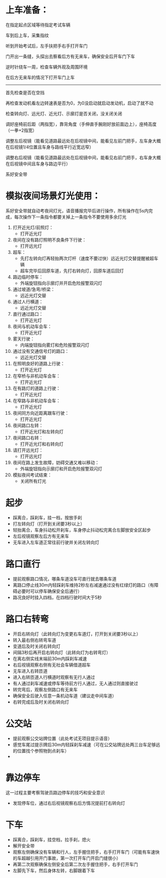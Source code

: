 # 上车准备：
在指定起点区域等待指定考试车辆

车到后上车，采集指纹

听到开始考试后，左手扶把手右手打开车门

门开出一条缝，头探出去察看后方有无来车，确保安全后开车门下车

逆时针绕车一周，检查车辆外观及周围环境

在后方无来车的情况下打开车门上车

------------------------------------------------------------------------------------------------------
首先检查是否在空挡

再检查发动机看左边转速表是否为0，为0没启动就启动发动机，启动了就不动

检查转向灯、远光灯、近光灯、示廓灯是否关闭，没关闭关闭

调好座椅前后距（两指宽），靠背角度（手伸直手腕刚好放前面边上），座椅高度（一拳+2指宽）

调整左后视镜（能看见道路最远处在后视镜中间，能看见左前门把手，左车身大概在后视镜1/4位置且车身与路线平行近宽远窄）

调整右后视镜（能看见道路最远处在后视镜中间，能看见右前门把手，右车身大概在后视镜中间且车身与路边平行）

系好安全带

# 模拟夜间场景灯光使用：
系好安全带就自动考夜间灯光，语音播报完毕后进行操作，所有操作在5s内完成，每次操作下一条指令都要关掉上一条指令不要使用多余灯光
1. 打开近光灯/前照灯：
    - 打开近光灯
2. 夜间在没有路灯照明不良条件下行驶：
    - 打开远光灯
3. 超车：
    - 先打左转向灯再轻抬两次灯杆（速度不要过快）远近光灯交替提醒被超车辆
    - 超车完毕后回原车道，先打右转向灯，回原车道后回灯
4. 路边临时停车：
    - 外端旋钮指向示廓灯并开启危险报警双闪灯
5. 通过坡道/急弯/桥梁：
    - 远近光灯交替
6. 通过人行横道：
    - 远近光灯交替
7. 直行通过路口：
    - 打开近光灯
8. 夜间与机动车会车：
    - 打开近光灯
9. 雾天行驶：
    - 内端旋钮指向雾灯和危险报警双闪灯
10. 通过没有交通信号灯的路口：
    - 远近光灯交替
11. 在照明良好的道路上行驶：
    - 打开近光灯
12. 在窄桥与非机动车会车：
    - 打开近光灯
13. 在有路灯的道路上行驶：
    - 打开近光灯
14. 在窄路与非机动车会车：
    - 打开近光灯
15. 夜间同方向近距离跟车行驶：
    - 打开近光灯
16. 夜间路口左转：
    - 打开近光灯和左转向灯
17. 夜间路口右转：
    - 打开近光灯和右转向灯
18. 请打开远光灯：
    - 打开远光灯
19. 夜间在路上发生故障，妨碍交通又难以移动：
    - 外端旋钮指向示廓灯和开启危险报警双闪灯
20. 模拟夜间考试结束：
    - 关闭所有灯光

# 起步
- 踩离合，踩刹车，挂一档，按放手刹
- 打左转向灯（打开到关闭要3秒以上）
- 轻抬离合，车身抖动松开刹车，车身停止抖动松完离合左脚放安全区起步
- 左后视镜观察左后方有无来车
- 无车进入左车道正常往前行驶并关闭左转向灯

# 路口直行
- 提前观察路口情况，哪条车道没车可直行就去哪条车道
- 离路口停止线30m内轻踩刹车维持2秒左右减速通过没有红绿灯的路口（有障碍必要时可以停车确保安全后通行）
- 路况良好时挂入四档，在四档行驶时间大于5秒

# 路口右转弯
- 开启右转向灯（此转向灯为变更右车道灯，打开到关闭要3秒以上）
- 转入最右侧右转弯车道
- 变道后及时关闭右转向灯
- 间隔3秒后再开启右转向灯（此转向灯为右转弯灯）
- 在离右侧实线末端前30m内踩刹车减速
- 右后视镜观察右侧有无社会车辆借道超车
- 无车进入右转匝道
- 进入右转匝道人行横道时观察有无行人通过
- 有人通过刹车减速或停车等待前方行人通过，无人通过则直接驶过
- 转完弯后，观察左侧路口有无来车
- 确保安全后驶入任意一条机动车道（建议走中间车道）
- 右转完成后及时关闭右转向灯

# 公交站
- 提前观察公交站牌位置（此处考试无项目提示语音）
- 感觉车尾过提示牌后30m内轻踩刹车减速（可在公交站牌远处两三台车足够远的位置找个参照物到点刹车）
- 

# 靠边停车
这一过程主要考察驾驶员路边停车的技巧和安全意识
- 发现停车位，通过右后视镜观察右后方情况提前打右转向灯

# 下车
- 踩离合，踩刹车，挂空档，拉手刹，熄火
- 解开安全带
- 观察左侧确保没有车辆和行人，左手握住把手，右手打开车门（可能有车速快的车超越引用开门事故，第一次打开车门开启门缝很小）
- 再第二次观察确保左侧安全后第二次左手握住把手，右手打开车门
- 左脚先下车，然后身体左转，右脚跟着下车

































